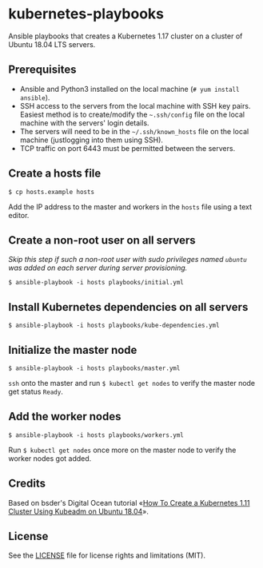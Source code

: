 kubernetes-playbooks
=============

Ansible playbooks that creates a Kubernetes 1.17 cluster on a cluster of Ubuntu 18.04 LTS servers.

## Prerequisites
* Ansible and Python3 installed on the local machine (`# yum install ansible`).
* SSH access to the servers from the local machine with SSH key pairs. Easiest method is to create/modify the `~.ssh/config` file on the local machine with the servers' login details.
* The servers will need to be in the `~/.ssh/known_hosts` file on the local machine (justlogging into them using SSH).
* TCP traffic on port 6443 must be permitted between the servers.

## Create a hosts file
 `$ cp hosts.example hosts`

Add the IP address to the master and workers in the `hosts` file using a text editor.

## Create a non-root user on all servers
*Skip this step if such a non-root user with sudo privileges named `ubuntu` was added on each server during server provisioning.*

 `$ ansible-playbook -i hosts playbooks/initial.yml`

## Install Kubernetes dependencies on all servers
 `$ ansible-playbook -i hosts playbooks/kube-dependencies.yml`

## Initialize the master node
 `$ ansible-playbook -i hosts playbooks/master.yml`

`ssh` onto the master and run `$ kubectl get nodes` to verify the master node get status `Ready`.

## Add the worker nodes
 `$ ansible-playbook -i hosts playbooks/workers.yml`

Run `$ kubectl get nodes` once more on the master node to verify the worker nodes got added.

## Credits
Based on bsder's Digital Ocean tutorial «[How To Create a Kubernetes 1.11 Cluster Using Kubeadm on Ubuntu 18.04](https://www.digitalocean.com/community/tutorials/how-to-create-a-kubernetes-1-11-cluster-using-kubeadm-on-ubuntu-18-04)».

## License
See the [LICENSE](LICENSE.md) file for license rights and limitations (MIT).
